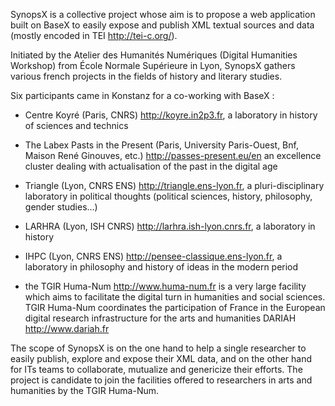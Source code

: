 SynopsX is a collective project whose aim is to propose a web application built on BaseX to easily expose and publish XML textual sources and data (mostly encoded in TEI http://tei-c.org/).

Initiated by the Atelier des Humanités Numériques (Digital Humanities Workshop) from École Normale Supérieure in Lyon, SynopsX gathers various french projects in the fields of history and literary studies.

Six participants came in Konstanz for a co-working with BaseX :

- Centre Koyré (Paris, CNRS) http://koyre.in2p3.fr, a laboratory in history of sciences and technics

- The Labex Pasts in the Present (Paris, University Paris-Ouest, Bnf, Maison René Ginouves, etc.) http://passes-present.eu/en an excellence cluster dealing with actualisation of the past in the digital age

- Triangle (Lyon, CNRS ENS) http://triangle.ens-lyon.fr, a pluri-disciplinary laboratory in political thoughts (political sciences, history, philosophy, gender studies...)

- LARHRA (Lyon, ISH CNRS) http://larhra.ish-lyon.cnrs.fr, a laboratory in history

- IHPC (Lyon, CNRS ENS) http://pensee-classique.ens-lyon.fr, a laboratory in philosophy and history of ideas in the modern period

- the TGIR Huma-Num http://www.huma-num.fr is a very large facility which aims to facilitate the digital turn in humanities and social sciences. TGIR Huma-Num coordinates the  participation of France in the European digital research infrastructure for the arts and humanities DARIAH http://www.dariah.fr

The scope of SynopsX is on the one hand to help a single researcher to easily publish, explore and expose their XML data, and on the other hand for ITs teams to collaborate, mutualize and genericize their efforts. The project is candidate to join the facilities offered to researchers in arts and humanities by the TGIR Huma-Num.
